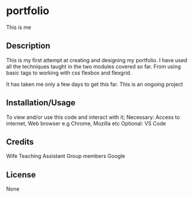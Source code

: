 # portfolio
This is me

## Description
This is my first attempt at creating and designing my portfolio. I have used all the techniques taught in the two modules covered so far. From using basic tags to working with css flexbox and flexgrid.

It has taken me only a few days to get this far. This is an ongoing project
## Installation/Usage
To view and/or use this code and interact with it;
Necessary: Access to internet, Web browser e.g Chrome, Mozilla etc
Optional: VS Code

## Credits
Wife
Teaching Assistant
Group members
Google

## License
None